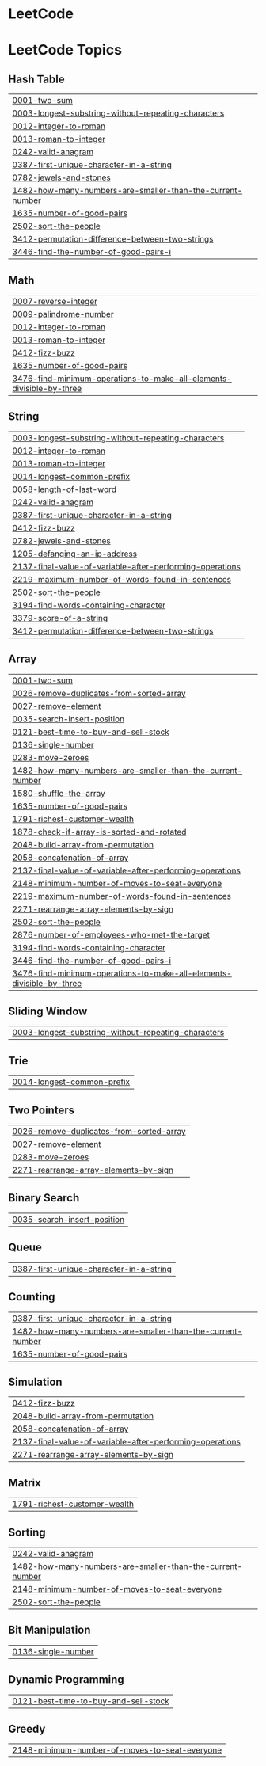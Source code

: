 # LeetCode
<!---LeetCode Topics Start-->
# LeetCode Topics
## Hash Table
|  |
| ------- |
| [0001-two-sum](https://github.com/Vasanth606/LeetCode/tree/master/0001-two-sum) |
| [0003-longest-substring-without-repeating-characters](https://github.com/Vasanth606/LeetCode/tree/master/0003-longest-substring-without-repeating-characters) |
| [0012-integer-to-roman](https://github.com/Vasanth606/LeetCode/tree/master/0012-integer-to-roman) |
| [0013-roman-to-integer](https://github.com/Vasanth606/LeetCode/tree/master/0013-roman-to-integer) |
| [0242-valid-anagram](https://github.com/Vasanth606/LeetCode/tree/master/0242-valid-anagram) |
| [0387-first-unique-character-in-a-string](https://github.com/Vasanth606/LeetCode/tree/master/0387-first-unique-character-in-a-string) |
| [0782-jewels-and-stones](https://github.com/Vasanth606/LeetCode/tree/master/0782-jewels-and-stones) |
| [1482-how-many-numbers-are-smaller-than-the-current-number](https://github.com/Vasanth606/LeetCode/tree/master/1482-how-many-numbers-are-smaller-than-the-current-number) |
| [1635-number-of-good-pairs](https://github.com/Vasanth606/LeetCode/tree/master/1635-number-of-good-pairs) |
| [2502-sort-the-people](https://github.com/Vasanth606/LeetCode/tree/master/2502-sort-the-people) |
| [3412-permutation-difference-between-two-strings](https://github.com/Vasanth606/LeetCode/tree/master/3412-permutation-difference-between-two-strings) |
| [3446-find-the-number-of-good-pairs-i](https://github.com/Vasanth606/LeetCode/tree/master/3446-find-the-number-of-good-pairs-i) |
## Math
|  |
| ------- |
| [0007-reverse-integer](https://github.com/Vasanth606/LeetCode/tree/master/0007-reverse-integer) |
| [0009-palindrome-number](https://github.com/Vasanth606/LeetCode/tree/master/0009-palindrome-number) |
| [0012-integer-to-roman](https://github.com/Vasanth606/LeetCode/tree/master/0012-integer-to-roman) |
| [0013-roman-to-integer](https://github.com/Vasanth606/LeetCode/tree/master/0013-roman-to-integer) |
| [0412-fizz-buzz](https://github.com/Vasanth606/LeetCode/tree/master/0412-fizz-buzz) |
| [1635-number-of-good-pairs](https://github.com/Vasanth606/LeetCode/tree/master/1635-number-of-good-pairs) |
| [3476-find-minimum-operations-to-make-all-elements-divisible-by-three](https://github.com/Vasanth606/LeetCode/tree/master/3476-find-minimum-operations-to-make-all-elements-divisible-by-three) |
## String
|  |
| ------- |
| [0003-longest-substring-without-repeating-characters](https://github.com/Vasanth606/LeetCode/tree/master/0003-longest-substring-without-repeating-characters) |
| [0012-integer-to-roman](https://github.com/Vasanth606/LeetCode/tree/master/0012-integer-to-roman) |
| [0013-roman-to-integer](https://github.com/Vasanth606/LeetCode/tree/master/0013-roman-to-integer) |
| [0014-longest-common-prefix](https://github.com/Vasanth606/LeetCode/tree/master/0014-longest-common-prefix) |
| [0058-length-of-last-word](https://github.com/Vasanth606/LeetCode/tree/master/0058-length-of-last-word) |
| [0242-valid-anagram](https://github.com/Vasanth606/LeetCode/tree/master/0242-valid-anagram) |
| [0387-first-unique-character-in-a-string](https://github.com/Vasanth606/LeetCode/tree/master/0387-first-unique-character-in-a-string) |
| [0412-fizz-buzz](https://github.com/Vasanth606/LeetCode/tree/master/0412-fizz-buzz) |
| [0782-jewels-and-stones](https://github.com/Vasanth606/LeetCode/tree/master/0782-jewels-and-stones) |
| [1205-defanging-an-ip-address](https://github.com/Vasanth606/LeetCode/tree/master/1205-defanging-an-ip-address) |
| [2137-final-value-of-variable-after-performing-operations](https://github.com/Vasanth606/LeetCode/tree/master/2137-final-value-of-variable-after-performing-operations) |
| [2219-maximum-number-of-words-found-in-sentences](https://github.com/Vasanth606/LeetCode/tree/master/2219-maximum-number-of-words-found-in-sentences) |
| [2502-sort-the-people](https://github.com/Vasanth606/LeetCode/tree/master/2502-sort-the-people) |
| [3194-find-words-containing-character](https://github.com/Vasanth606/LeetCode/tree/master/3194-find-words-containing-character) |
| [3379-score-of-a-string](https://github.com/Vasanth606/LeetCode/tree/master/3379-score-of-a-string) |
| [3412-permutation-difference-between-two-strings](https://github.com/Vasanth606/LeetCode/tree/master/3412-permutation-difference-between-two-strings) |
## Array
|  |
| ------- |
| [0001-two-sum](https://github.com/Vasanth606/LeetCode/tree/master/0001-two-sum) |
| [0026-remove-duplicates-from-sorted-array](https://github.com/Vasanth606/LeetCode/tree/master/0026-remove-duplicates-from-sorted-array) |
| [0027-remove-element](https://github.com/Vasanth606/LeetCode/tree/master/0027-remove-element) |
| [0035-search-insert-position](https://github.com/Vasanth606/LeetCode/tree/master/0035-search-insert-position) |
| [0121-best-time-to-buy-and-sell-stock](https://github.com/Vasanth606/LeetCode/tree/master/0121-best-time-to-buy-and-sell-stock) |
| [0136-single-number](https://github.com/Vasanth606/LeetCode/tree/master/0136-single-number) |
| [0283-move-zeroes](https://github.com/Vasanth606/LeetCode/tree/master/0283-move-zeroes) |
| [1482-how-many-numbers-are-smaller-than-the-current-number](https://github.com/Vasanth606/LeetCode/tree/master/1482-how-many-numbers-are-smaller-than-the-current-number) |
| [1580-shuffle-the-array](https://github.com/Vasanth606/LeetCode/tree/master/1580-shuffle-the-array) |
| [1635-number-of-good-pairs](https://github.com/Vasanth606/LeetCode/tree/master/1635-number-of-good-pairs) |
| [1791-richest-customer-wealth](https://github.com/Vasanth606/LeetCode/tree/master/1791-richest-customer-wealth) |
| [1878-check-if-array-is-sorted-and-rotated](https://github.com/Vasanth606/LeetCode/tree/master/1878-check-if-array-is-sorted-and-rotated) |
| [2048-build-array-from-permutation](https://github.com/Vasanth606/LeetCode/tree/master/2048-build-array-from-permutation) |
| [2058-concatenation-of-array](https://github.com/Vasanth606/LeetCode/tree/master/2058-concatenation-of-array) |
| [2137-final-value-of-variable-after-performing-operations](https://github.com/Vasanth606/LeetCode/tree/master/2137-final-value-of-variable-after-performing-operations) |
| [2148-minimum-number-of-moves-to-seat-everyone](https://github.com/Vasanth606/LeetCode/tree/master/2148-minimum-number-of-moves-to-seat-everyone) |
| [2219-maximum-number-of-words-found-in-sentences](https://github.com/Vasanth606/LeetCode/tree/master/2219-maximum-number-of-words-found-in-sentences) |
| [2271-rearrange-array-elements-by-sign](https://github.com/Vasanth606/LeetCode/tree/master/2271-rearrange-array-elements-by-sign) |
| [2502-sort-the-people](https://github.com/Vasanth606/LeetCode/tree/master/2502-sort-the-people) |
| [2876-number-of-employees-who-met-the-target](https://github.com/Vasanth606/LeetCode/tree/master/2876-number-of-employees-who-met-the-target) |
| [3194-find-words-containing-character](https://github.com/Vasanth606/LeetCode/tree/master/3194-find-words-containing-character) |
| [3446-find-the-number-of-good-pairs-i](https://github.com/Vasanth606/LeetCode/tree/master/3446-find-the-number-of-good-pairs-i) |
| [3476-find-minimum-operations-to-make-all-elements-divisible-by-three](https://github.com/Vasanth606/LeetCode/tree/master/3476-find-minimum-operations-to-make-all-elements-divisible-by-three) |
## Sliding Window
|  |
| ------- |
| [0003-longest-substring-without-repeating-characters](https://github.com/Vasanth606/LeetCode/tree/master/0003-longest-substring-without-repeating-characters) |
## Trie
|  |
| ------- |
| [0014-longest-common-prefix](https://github.com/Vasanth606/LeetCode/tree/master/0014-longest-common-prefix) |
## Two Pointers
|  |
| ------- |
| [0026-remove-duplicates-from-sorted-array](https://github.com/Vasanth606/LeetCode/tree/master/0026-remove-duplicates-from-sorted-array) |
| [0027-remove-element](https://github.com/Vasanth606/LeetCode/tree/master/0027-remove-element) |
| [0283-move-zeroes](https://github.com/Vasanth606/LeetCode/tree/master/0283-move-zeroes) |
| [2271-rearrange-array-elements-by-sign](https://github.com/Vasanth606/LeetCode/tree/master/2271-rearrange-array-elements-by-sign) |
## Binary Search
|  |
| ------- |
| [0035-search-insert-position](https://github.com/Vasanth606/LeetCode/tree/master/0035-search-insert-position) |
## Queue
|  |
| ------- |
| [0387-first-unique-character-in-a-string](https://github.com/Vasanth606/LeetCode/tree/master/0387-first-unique-character-in-a-string) |
## Counting
|  |
| ------- |
| [0387-first-unique-character-in-a-string](https://github.com/Vasanth606/LeetCode/tree/master/0387-first-unique-character-in-a-string) |
| [1482-how-many-numbers-are-smaller-than-the-current-number](https://github.com/Vasanth606/LeetCode/tree/master/1482-how-many-numbers-are-smaller-than-the-current-number) |
| [1635-number-of-good-pairs](https://github.com/Vasanth606/LeetCode/tree/master/1635-number-of-good-pairs) |
## Simulation
|  |
| ------- |
| [0412-fizz-buzz](https://github.com/Vasanth606/LeetCode/tree/master/0412-fizz-buzz) |
| [2048-build-array-from-permutation](https://github.com/Vasanth606/LeetCode/tree/master/2048-build-array-from-permutation) |
| [2058-concatenation-of-array](https://github.com/Vasanth606/LeetCode/tree/master/2058-concatenation-of-array) |
| [2137-final-value-of-variable-after-performing-operations](https://github.com/Vasanth606/LeetCode/tree/master/2137-final-value-of-variable-after-performing-operations) |
| [2271-rearrange-array-elements-by-sign](https://github.com/Vasanth606/LeetCode/tree/master/2271-rearrange-array-elements-by-sign) |
## Matrix
|  |
| ------- |
| [1791-richest-customer-wealth](https://github.com/Vasanth606/LeetCode/tree/master/1791-richest-customer-wealth) |
## Sorting
|  |
| ------- |
| [0242-valid-anagram](https://github.com/Vasanth606/LeetCode/tree/master/0242-valid-anagram) |
| [1482-how-many-numbers-are-smaller-than-the-current-number](https://github.com/Vasanth606/LeetCode/tree/master/1482-how-many-numbers-are-smaller-than-the-current-number) |
| [2148-minimum-number-of-moves-to-seat-everyone](https://github.com/Vasanth606/LeetCode/tree/master/2148-minimum-number-of-moves-to-seat-everyone) |
| [2502-sort-the-people](https://github.com/Vasanth606/LeetCode/tree/master/2502-sort-the-people) |
## Bit Manipulation
|  |
| ------- |
| [0136-single-number](https://github.com/Vasanth606/LeetCode/tree/master/0136-single-number) |
## Dynamic Programming
|  |
| ------- |
| [0121-best-time-to-buy-and-sell-stock](https://github.com/Vasanth606/LeetCode/tree/master/0121-best-time-to-buy-and-sell-stock) |
## Greedy
|  |
| ------- |
| [2148-minimum-number-of-moves-to-seat-everyone](https://github.com/Vasanth606/LeetCode/tree/master/2148-minimum-number-of-moves-to-seat-everyone) |
<!---LeetCode Topics End-->